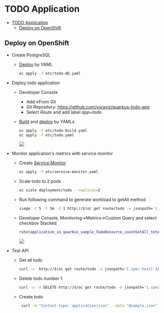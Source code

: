 # TODO Application

- [TODO Application](#todo-application)
  - [Deploy on OpenShift](#deploy-on-openshift)
<!-- ![GitHub Workflow Status](https://img.shields.io/github/workflow/status/cescoffier/quarkus-todo-app/Build) -->

<!-- ## Database -->

<!-- Run:

```bash
docker run --ulimit memlock=-1:-1 -it --rm=true --memory-swappiness=0 \
    --name postgres-quarkus-rest-http-crud -e POSTGRES_USER=restcrud \
    -e POSTGRES_PASSWORD=restcrud -e POSTGRES_DB=rest-crud \
    -p 5432:5432 postgres:13.1
``` -->
## Deploy on OpenShift
- Create PostgreSQL
  - [Deploy](etc/todo-db.yaml) by YAML
    
    ```bash
    oc apply -f etc/todo-db.yaml
    ```

- Deploy todo application
  
  - Developer Console
    - Add->From Git
    - Git Repository: https://github.com/voraviz/quarkus-todo-app
    - Select *Route* and add label *app=todo*

  - [Build](etc/todo-build.yaml) and [deploy](etc/todo.yaml) by YAMLs
  
    ```bash
    oc apply -f etc/todo-build.yaml
    oc apply -f etc/todo.yaml
    ```
    
    ![](images/app-topology.png)

- Monitor application's metrics with service monitor
  - Create [Service Monitor](etc/service-monitor.yaml) 
    
    ```bash
    oc apply -f etc/service-monitor.yaml
    ```

  - Scale todo to 2 pods
    
    ```bash
    oc scale deployment/todo --replicas=2
    ```

  - Run following command to gererate workload to getAll method
    
    ```bash
    siege -c 5 -t 5m -d 1 http://$(oc get route/todo -o jsonpath='{.spec.host}')/api
    ```

  - Developer Console, Monitoring->Metrics->Custom Query and select checkbox Stacked
    
    ```bash
    rate(application_io_quarkus_sample_TodoResource_countGetAll_total[1m])
    ```

    ![](images/app-monitor.png)

- Test API
  - Get all todo 
  
    ```bash
    curl -v  http://$(oc get route/todo -o jsonpath='{.spec.host}')/api
    ```
  
  - Delete todo number 1
   
    ```bash
    curl -v -X DELETE http://$(oc get route/todo -o jsonpath='{.spec.host}')/api/1
    ```
  
  - Create todo
    
    ```bash
     curl -H "Content-type: application/json" --data "@sample.json" -v http://$(oc get route/todo -o jsonpath='{.spec.host}')/api
    ```
